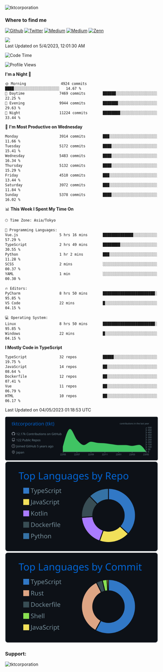 <p align="left"> <img src="https://komarev.com/ghpvc/?username=tktcorporation&label=Profile%20views&color=0e75b6&style=flat" alt="tktcorporation" /> </p>

<h3>Where to find me</h3>
<p>
<a href="https://github.com/tktcorporation" target="_blank"><img alt="Github" src="https://img.shields.io/badge/GitHub-%2312100E.svg?&style=for-the-badge&logo=Github&logoColor=white" /></a>
<a href="https://twitter.com/tktcorporation" target="_blank"><img alt="Twitter" src="https://img.shields.io/badge/twitter-%231DA1F2.svg?&style=for-the-badge&logo=twitter&logoColor=white" /></a>
<a href="https://www.linkedin.com/in/tktcorporation" target="_blank"><img alt="Medium" src="https://img.shields.io/badge/linkdin-0a66c2.svg?&style=for-the-badge&logo=linkedin&logoColor=white" /></a>
<a href="https://qiita.com/tktcorporation" target="_blank"><img alt="Medium" src="https://img.shields.io/badge/qiita-55C500.svg?&style=for-the-badge&logo=qiita&logoColor=white" /></a>
<a href="https://zenn.dev/tktcorporation" target="_blank"><img alt="Zenn" src="https://img.shields.io/badge/Zenn-3EA8FF.svg?&style=for-the-badge&logo=Zenn&logoColor=white" /></a>
</p>

<!--START_SECTION:lapras-card-->
<a href="https://lapras.com/public/tktcorporation" target="_blank" rel="noopener noreferrer"><img src="https://lapras-card-generator.vercel.app/api/svg?e=3.89&b=3.48&i=3.58&b1=%23232323&b2=%236d6d6d&i1=%23212121&i2=%23818181&l=en" width="300" ></a>  
Last Updated on 5/4/2023, 12:01:30 AM
<!--END_SECTION:lapras-card-->
  
<!--START_SECTION:waka-->
![Code Time](http://img.shields.io/badge/Code%20Time-945%20hrs%2021%20mins-blue)

![Profile Views](http://img.shields.io/badge/Profile%20Views-4-blue)

**I'm a Night 🦉** 

```text
🌞 Morning                4924 commits        ████░░░░░░░░░░░░░░░░░░░░░   14.67 % 
🌆 Daytime                7469 commits        ██████░░░░░░░░░░░░░░░░░░░   22.25 % 
🌃 Evening                9944 commits        ███████░░░░░░░░░░░░░░░░░░   29.63 % 
🌙 Night                  11224 commits       ████████░░░░░░░░░░░░░░░░░   33.44 % 
```
📅 **I'm Most Productive on Wednesday** 

```text
Monday                   3914 commits        ███░░░░░░░░░░░░░░░░░░░░░░   11.66 % 
Tuesday                  5172 commits        ████░░░░░░░░░░░░░░░░░░░░░   15.41 % 
Wednesday                5483 commits        ████░░░░░░░░░░░░░░░░░░░░░   16.34 % 
Thursday                 5132 commits        ████░░░░░░░░░░░░░░░░░░░░░   15.29 % 
Friday                   4510 commits        ███░░░░░░░░░░░░░░░░░░░░░░   13.44 % 
Saturday                 3972 commits        ███░░░░░░░░░░░░░░░░░░░░░░   11.84 % 
Sunday                   5378 commits        ████░░░░░░░░░░░░░░░░░░░░░   16.02 % 
```


📊 **This Week I Spent My Time On** 

```text
🕑︎ Time Zone: Asia/Tokyo

💬 Programming Languages: 
Vue.js                   5 hrs 16 mins       ██████████████░░░░░░░░░░░   57.29 % 
TypeScript               2 hrs 49 mins       ████████░░░░░░░░░░░░░░░░░   30.55 % 
Python                   1 hr 2 mins         ███░░░░░░░░░░░░░░░░░░░░░░   11.28 % 
SCSS                     2 mins              ░░░░░░░░░░░░░░░░░░░░░░░░░   00.37 % 
YAML                     1 min               ░░░░░░░░░░░░░░░░░░░░░░░░░   00.30 % 

🔥 Editors: 
PyCharm                  8 hrs 50 mins       ████████████████████████░   95.85 % 
VS Code                  22 mins             █░░░░░░░░░░░░░░░░░░░░░░░░   04.15 % 

💻 Operating System: 
Linux                    8 hrs 50 mins       ████████████████████████░   95.85 % 
Windows                  22 mins             █░░░░░░░░░░░░░░░░░░░░░░░░   04.15 % 
```

**I Mostly Code in TypeScript** 

```text
TypeScript               32 repos            █████░░░░░░░░░░░░░░░░░░░░   19.75 % 
JavaScript               14 repos            ██░░░░░░░░░░░░░░░░░░░░░░░   08.64 % 
Dockerfile               12 repos            ██░░░░░░░░░░░░░░░░░░░░░░░   07.41 % 
Vue                      11 repos            ██░░░░░░░░░░░░░░░░░░░░░░░   06.79 % 
HTML                     10 repos            ██░░░░░░░░░░░░░░░░░░░░░░░   06.17 % 
```




 Last Updated on 04/05/2023 01:18:53 UTC
<!--END_SECTION:waka-->

[![](https://raw.githubusercontent.com/tktcorporation/tktcorporation/master/profile-summary-card-output/github_dark/0-profile-details.svg)](https://github.com/vn7n24fzkq/github-profile-summary-cards)
[![](https://raw.githubusercontent.com/tktcorporation/tktcorporation/master/profile-summary-card-output/github_dark/1-repos-per-language.svg)](https://github.com/vn7n24fzkq/github-profile-summary-cards) [![](https://raw.githubusercontent.com/tktcorporation/tktcorporation/master/profile-summary-card-output/github_dark/2-most-commit-language.svg)](https://github.com/vn7n24fzkq/github-profile-summary-cards)

<h3 align="left">Support:</h3>
<p><a href="https://www.buymeacoffee.com/tktcorporation"> <img align="left" src="https://cdn.buymeacoffee.com/buttons/v2/default-yellow.png" height="50" width="210" alt="tktcorporation" /></a></p><br><br>
